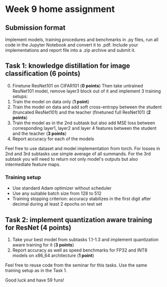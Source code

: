# Week 9 home assignment

## Submission format
Implement models, training procedures and benchmarks in .py files, run all code in the Jupyter Notebook and convert it to .pdf.
Include your implementations and report file into a .zip archive and submit it.


## Task 1: knowledge distillation for image classification (6 points)
0. Finetune ResNet101 on CIFAR101 (**0 points**)
Then take untrained ResNet101 model, remove layer3 block out of it and implement 3 training setups:
1. Train the model on data only (**1 point**)
2. Train the model on data and add soft cross-entropy between the student (truncated ResNet101) and the teacher (finetuned full ResNet101) (**2 points**)
3. Train the model as in the 2nd subtask but also add MSE loss between corresponding layer1, layer2 and layer 4 features between the student and the teacher (**3 points**)
4. Report accuracy for each of the models

Feel free to use dataset and model implementation from torch. For losses in 2nd and 3rd subtasks use simple average of all summands.
For the 3rd subtask you will need to return not only model's outputs but also intermediate feature maps.

### Training setup
- Use standard Adam optimizer without scheduler
- Use any suitable batch size from 128 to 512
- Training stopping criterion: accuracy stabilizes in the first digit after decimal during at least 2 epochs on test set

## Task 2: implement quantization aware training for ResNet (4 points)
1. Take your best model from subtasks 1.1-1.3 and implement quantization aware training for it (**3 points**)
2. Report accuracy as well as speed benchmarks for FP32 and INT8 models on x86_64 architecture (**1 point**)

Feel free to reuse code from the seminar for this tasks. Use the same training setup as in the Task 1.

Good luck and have 59 funs!
